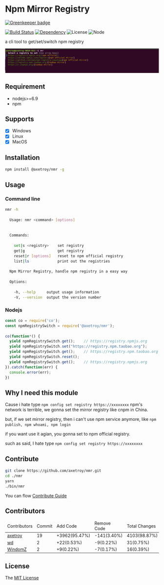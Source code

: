 # Npm Mirror Registry

[![Greenkeeper badge](https://badges.greenkeeper.io/axetroy/nmr.svg)](https://greenkeeper.io/)

[![Build Status](https://travis-ci.org/axetroy/nmr.svg?branch=master)](https://travis-ci.org/axetroy/nmr)
[![Dependency](https://david-dm.org/axetroy/nmr.svg)](https://david-dm.org/axetroy/nmr)
![License](https://img.shields.io/badge/license-MIT-green.svg)
![Node](https://img.shields.io/badge/node-%3E=6.9-blue.svg?style=flat-square)

a cli tool to get/set/switch npm registry

![](https://raw.githubusercontent.com/axetroy/nmr/master/screenshot.png)

## Requirement

- nodejs>=6.9
- npm

## Supports

- [x] Windows
- [x] Linux
- [x] MacOS

## Installation

```bash
npm install @axetroy/nmr -g
```

## Usage

### Command line

```bash
nmr -h

  Usage: nmr <command> [options]


  Commands:

    set|s <registry>    set registry
    get|g               get registry
    reset|r [options]   reset to npm official registry
    list|ls             print out the registries

  Npm Mirror Registry, handle npm registry in a easy way

  Options:

    -h, --help     output usage information
    -V, --version  output the version number

```

### Nodejs

```javascript
const co = require('co');
const npmRegistrySwitch = require('@axetroy/nmr');

co(function*() {
  yield npmRegistrySwitch.get();    // https://registry.npmjs.org
  yield npmRegistrySwitch.set("https://registry.npm.taobao.org");
  yield npmRegistrySwitch.get();    // https://registry.npm.taobao.org
  yield npmRegistrySwitch.reset();
  yield npmRegistrySwitch.get();    // https://registry.npmjs.org
}).catch(function(err) {
  console.error(err);
})
```

## Why I need this module

Cause i hate type ``npm config set registry https://xxxxxxxx``
npm's network is terrible, we gonna set the mirror registry like cnpm in China.

but, if we set mirror registry, then i can't use npm service anymore, like ``npm publish, npm whoami, npm login``

if you want use it agian, you gonna set to npm official registry.

such as said, I hate type ``npm config set registry https://xxxxxxxx``

## Contribute

```bash
git clone https://github.com/axetroy/nmr.git
cd ./nmr
yarn
./bin/nmr
```

You can flow [Contribute Guide](https://github.com/axetroy/nmr/blob/master/contributing.md)

## Contributors

<!-- @stat-start -->
<table>
<thead>
  <td>Contributors</td>
  <td>Commit</td>
  <td>Add Code</td>
  <td>Remove Code</td>
  <td>Total Changes</td>
</th>
</thead>
<tbody>
<tr>
  <td><a href="https://www.github.com/axetroy">axetroy</a></td>
  <td>19</td>
  <td>+3962(95.47%)</td>
  <td>-141(3.40%)</td>
  <td>4103(98.87%)</td>
</tr>
<tr>
  <td><a href="https://www.github.com/wd">wd</a></td>
  <td>2</td>
  <td>+22(0.53%)</td>
  <td>-9(0.22%)</td>
  <td>31(0.75%)</td>
</tr>
<tr>
  <td><a href="https://www.github.com/WindomZ">WindomZ</a></td>
  <td>2</td>
  <td>+9(0.22%)</td>
  <td>-7(0.17%)</td>
  <td>16(0.39%)</td>
</tr>
</tbody>
</table>
<!-- @stat-end -->

## License

The [MIT License](https://github.com/axetroy/nmr/blob/master/LICENSE)